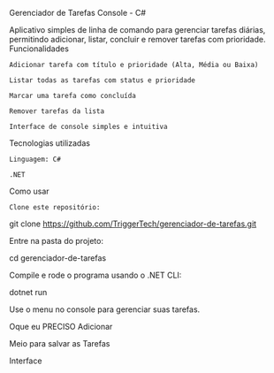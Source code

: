 Gerenciador de Tarefas Console - C#

Aplicativo simples de linha de comando para gerenciar tarefas diárias, permitindo adicionar, listar, concluir e remover tarefas com prioridade.
Funcionalidades

    Adicionar tarefa com título e prioridade (Alta, Média ou Baixa)

    Listar todas as tarefas com status e prioridade

    Marcar uma tarefa como concluída

    Remover tarefas da lista

    Interface de console simples e intuitiva

Tecnologias utilizadas

    Linguagem: C#

    .NET 

Como usar

    Clone este repositório:

git clone https://github.com/TriggerTech/gerenciador-de-tarefas.git

Entre na pasta do projeto:

cd gerenciador-de-tarefas

Compile e rode o programa usando o .NET CLI:

dotnet run

Use o menu no console para gerenciar suas tarefas.

Oque eu PRECISO Adicionar

 Meio para salvar as Tarefas
 
 Interface 
